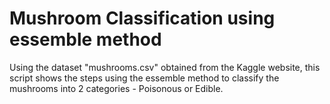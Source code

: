 # Mushroom Classification using essemble method

Using the dataset "mushrooms.csv" obtained from the Kaggle website, this script shows the steps using the essemble method to classify the mushrooms into 2 categories - Poisonous or Edible. 
